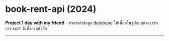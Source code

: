 # book-rent-api (2024)
**Project 1 day with my friend** - ทำการส่งข้อมูล database ให้เพื่อนในรูปแบบต่างๆ เช่นการ sort วันที่ของหนังสือ

---

